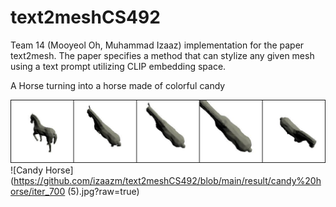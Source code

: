 # text2meshCS492

Team 14 (Mooyeol Oh, Muhammad Izaaz) implementation for the paper text2mesh. The paper specifies a method that can stylize any given mesh using a text prompt utilizing CLIP embedding space.

A Horse turning into a horse made of colorful candy

![Normal Horse](https://github.com/izaazm/text2meshCS492/blob/main/result/candy%20horse/iter_0.jpg?raw=true)
![Candy Horse](https://github.com/izaazm/text2meshCS492/blob/main/result/candy%20horse/iter_700 (5).jpg?raw=true)
